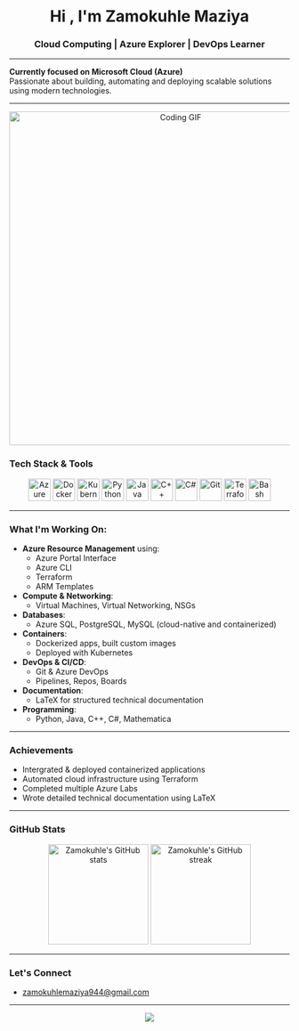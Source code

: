 <h1 align="center">Hi , I'm Zamokuhle Maziya</h1>
<h3 align="center">Cloud Computing | Azure Explorer | DevOps Learner</h3>

---

 **Currently focused on Microsoft Cloud (Azure)**  
 Passionate about building, automating and deploying scalable solutions using modern technologies.

---

<p align="center">
  <img src="https://media.giphy.com/media/qgQUggAC3Pfv687qPC/giphy.gif" alt="Coding GIF" width="600"/>
</p>

### Tech Stack & Tools

<p align="center">
  <img src="https://cdn.jsdelivr.net/gh/devicons/devicon/icons/azure/azure-original.svg" alt="Azure" width="40" height="40"/>
  <img src="https://cdn.jsdelivr.net/gh/devicons/devicon/icons/docker/docker-original.svg" alt="Docker" width="40" height="40"/>
  <img src="https://cdn.jsdelivr.net/gh/devicons/devicon/icons/kubernetes/kubernetes-plain.svg" alt="Kubernetes" width="40" height="40"/>
  <img src="https://cdn.jsdelivr.net/gh/devicons/devicon/icons/python/python-original.svg" alt="Python" width="40" height="40"/>
  <img src="https://cdn.jsdelivr.net/gh/devicons/devicon/icons/java/java-original.svg" alt="Java" width="40" height="40"/>
  <img src="https://cdn.jsdelivr.net/gh/devicons/devicon/icons/cplusplus/cplusplus-original.svg" alt="C++" width="40" height="40"/>
  <img src="https://cdn.jsdelivr.net/gh/devicons/devicon/icons/csharp/csharp-original.svg" alt="C#" width="40" height="40"/>
  <img src="https://cdn.jsdelivr.net/gh/devicons/devicon/icons/git/git-original.svg" alt="Git" width="40" height="40"/>
  <img src="https://cdn.jsdelivr.net/gh/devicons/devicon/icons/terraform/terraform-original.svg" alt="Terraform" width="40" height="40"/>
  <img src="https://cdn.jsdelivr.net/gh/devicons/devicon/icons/bash/bash-original.svg" alt="Bash" width="40" height="40"/>
</p>

---

### What I'm Working On:

- **Azure Resource Management** using:
  - Azure Portal Interface
  - Azure CLI
  - Terraform
  - ARM Templates
- **Compute & Networking**:
  - Virtual Machines, Virtual Networking, NSGs
- **Databases**:
  - Azure SQL, PostgreSQL, MySQL (cloud-native and containerized)
- **Containers**:
  - Dockerized apps, built custom images
  - Deployed with Kubernetes
- **DevOps & CI/CD**:
  - Git & Azure DevOps
  - Pipelines, Repos, Boards
- **Documentation**:
  - LaTeX for structured technical documentation
- **Programming**:
  - Python, Java, C++, C#, Mathematica

---

###  Achievements

-  Intergrated & deployed containerized applications
-  Automated cloud infrastructure using Terraform
-  Completed multiple Azure Labs
-  Wrote detailed technical documentation using LaTeX

---

###  GitHub Stats

<p align="center">
  <img src="https://github-readme-stats.vercel.app/api?username=Zamam03&show_icons=true&theme=azure&hide_title=true" alt="Zamokuhle's GitHub stats" height="180"/>
  <img src="https://github-readme-streak-stats.herokuapp.com/?user=Zamam03&theme=azure" alt="Zamokuhle's GitHub streak" height="180"/>
</p>

---

### Let's Connect
 
-  zamokuhlemaziya944@gmail.com

---

<p align="center">
  <img src="https://capsule-render.vercel.app/api?type=waving&color=0b5caa&height=100&section=footer"/>
</p>

